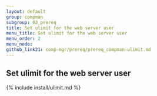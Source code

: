 ```yaml
---
layout: default
group: compman
subgroup: 02_prereq
title: Set ulimit for the web server user
menu_title: Set ulimit for the web server user
menu_order: 2
menu_node: 
github_link21: comp-mgr/prereq/prereq_compman-ulimit.md
---
```


## Set ulimit for the web server user
{% include install/ulimit.md %}